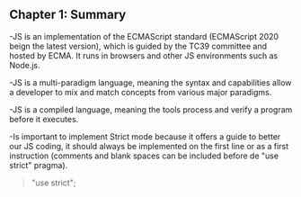 ## Chapter 1: Summary

-JS is an implementation of the ECMAScript standard (ECMAScript 2020 beign the latest version), which is guided by the TC39 committee and hosted by ECMA. It runs in browsers and other JS environments such as Node.js.

-JS is a multi-paradigm language, meaning the syntax and
capabilities allow a developer to mix and match concepts from various major paradigms.

-JS is a compiled language, meaning the tools process and verify a program before it executes.

-Is important to implement Strict mode because it offers a guide to better our JS coding, it should always be implemented on the first line or as a first instruction (comments and blank spaces can be included before de "use strict" pragma).

> "use strict";